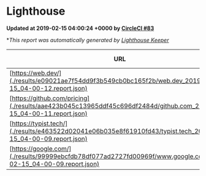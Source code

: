 
# Lighthouse

**Updated at 2019-02-15 04:00:24 +0000 by [CircleCI #83](https://circleci.com/gh/ItinerisLtd/lighthouse-keeper-example/83)**

**This report was automatically generated by [Lighthouse Keeper](https://github.com/itinerisltd/lighthouse-keeper)*

| URL | Performance | Accessibility | Best Practices | SEO | PWA | Updated At |
| --- | --- | --- | --- | --- | --- | --- |
| [https://web.dev/](./results/e09021ae7f54dd9f3b549cb0bc165f2b/web.dev_2019-02-15_04-00-12.report.json) | 0.92 | 0.93 | 0.93 | 0.91 | 1 | 2019-02-15T04:00:12.978Z |
| [https://github.com/pricing](./results/aae423b045c13965ddf45c696df2484d/github.com_2019-02-15_04-00-11.report.json) | 0.65 | 0.89 | 0.93 | 0.9 | 0.58 | 2019-02-15T04:00:11.209Z |
| [https://typist.tech/](./results/e463522d02041e06b035e8f61910fd43/typist.tech_2019-02-15_04-00-09.report.json) | 0.97 | 0.8 | 0.71 | 1 | 0.58 | 2019-02-15T04:00:09.548Z |
| [https://google.com/](./results/99999ebcfdb78df077ad2727fd00969f/www.google.com_2019-02-15_04-00-09.report.json) | 0.95 | 0.71 | 0.93 | 0.8 | 0.58 | 2019-02-15T04:00:09.874Z |

